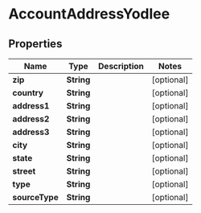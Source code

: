 

# AccountAddressYodlee


## Properties

| Name | Type | Description | Notes |
|------------ | ------------- | ------------- | -------------|
|**zip** | **String** |  |  [optional] |
|**country** | **String** |  |  [optional] |
|**address1** | **String** |  |  [optional] |
|**address2** | **String** |  |  [optional] |
|**address3** | **String** |  |  [optional] |
|**city** | **String** |  |  [optional] |
|**state** | **String** |  |  [optional] |
|**street** | **String** |  |  [optional] |
|**type** | **String** |  |  [optional] |
|**sourceType** | **String** |  |  [optional] |



